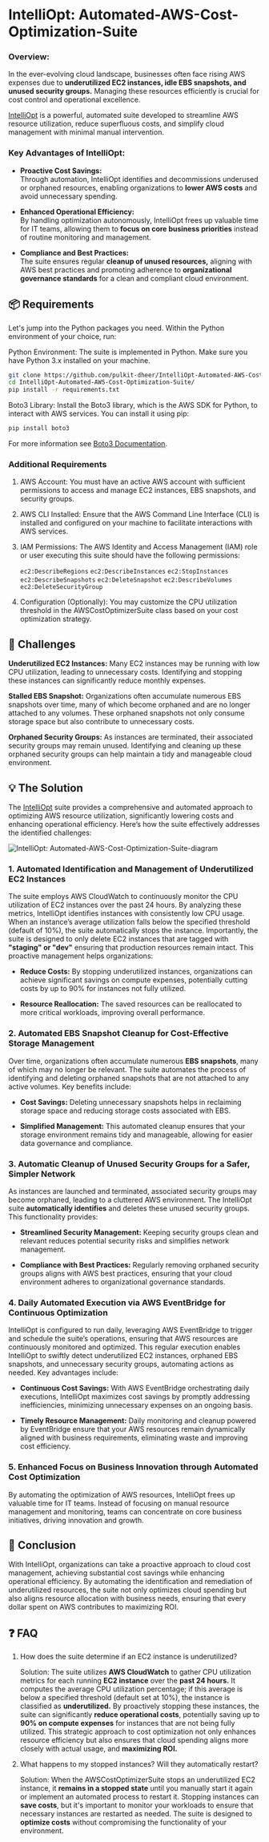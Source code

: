 # IntelliOpt: Automated-AWS-Cost-Optimization-Suite

### Overview:
In the ever-evolving cloud landscape, businesses often face rising AWS expenses due to **underutilized EC2 instances, idle EBS snapshots, and unused security groups.** Managing these resources efficiently is crucial for cost control and operational excellence.

[IntelliOpt](https://github.com/pulkit-dheer/IntelliOpt-Automated-AWS-Cost-Optimization-Suite.git) is a powerful, automated suite developed to streamline AWS resource utilization, reduce superfluous costs, and simplify cloud management with minimal manual intervention.

### Key Advantages of IntelliOpt:

- **Proactive Cost Savings:**  
   Through automation, IntelliOpt identifies and decommissions underused or orphaned resources, enabling organizations to **lower AWS costs** and avoid unnecessary spending.

- **Enhanced Operational Efficiency:**  
   By handling optimization autonomously, IntelliOpt frees up valuable time for IT teams, allowing them to **focus on core business priorities** instead of routine monitoring and management.

- **Compliance and Best Practices:**  
   The suite ensures regular **cleanup of unused resources,** aligning with AWS best practices and promoting adherence to **organizational governance standards** for a clean and compliant cloud environment.


## 📦 Requirements

Let's jump into the Python packages you need. Within the Python environment of your choice, run:

Python Environment: The suite is implemented in Python. Make sure you have Python 3.x installed on your machine.


```bash
git clone https://github.com/pulkit-dheer/IntelliOpt-Automated-AWS-Cost-Optimization-Suite.git
cd IntelliOpt-Automated-AWS-Cost-Optimization-Suite/
pip install -r requirements.txt
```

Boto3 Library: Install the Boto3 library, which is the AWS SDK for Python, to interact with AWS services. You can install it using pip:

```bash
pip install boto3
```
For more information see [Boto3 Documentation](https://boto3.amazonaws.com/v1/documentation/api/latest/index.html).

### Additional Requirements

1. AWS Account: You must have an active AWS account with sufficient permissions to access and manage EC2 instances, EBS snapshots, and security groups.

2. AWS CLI Installed: Ensure that the AWS Command Line Interface (CLI) is installed and configured on your machine to facilitate interactions with AWS services.

3. IAM Permissions: The AWS Identity and Access Management (IAM) role or user executing this suite should have the following permissions:

    `ec2:DescribeRegions` 
    `ec2:DescribeInstances`
    `ec2:StopInstances`
    `ec2:DescribeSnapshots`
    `ec2:DeleteSnapshot`
    `ec2:DescribeVolumes`
    `ec2:DeleteSecurityGroup`


4. Configuration (Optionally): You may customize the CPU utilization threshold in the AWSCostOptimizerSuite class based on your cost optimization strategy. 





## 🎯 Challenges
**Underutilized EC2 Instances:** Many EC2 instances may be running with low CPU utilization, leading to unnecessary costs. Identifying and stopping these instances can significantly reduce monthly expenses.

**Stalled EBS Snapshot:** Organizations often accumulate numerous EBS snapshots over time, many of which become orphaned and are no longer attached to any volumes. These orphaned snapshots not only consume storage space but also contribute to unnecessary costs.

**Orphaned Security Groups:** As instances are terminated, their associated security groups may remain unused. Identifying and cleaning up these orphaned security groups can help maintain a tidy and manageable cloud environment.


## 💡 The Solution

The [IntelliOpt](https://github.com/pulkit-dheer/IntelliOpt-Automated-AWS-Cost-Optimization-Suite.git) suite provides a comprehensive and automated approach to optimizing AWS resource utilization, significantly lowering costs and enhancing operational efficiency. Here’s how the suite effectively addresses the identified challenges:



![IntelliOpt: Automated-AWS-Cost-Optimization-Suite-diagram](https://github.com/pulkit-dheer/IntelliOpt-Automated-AWS-Cost-Optimization-Suite/blob/main/_assets/Aws_cost_optimization_suite_diagram.png)


### 1. Automated Identification and Management of Underutilized EC2 Instances

The suite employs AWS CloudWatch to continuously monitor the CPU utilization of EC2 instances over the past 24 hours. By analyzing these metrics, IntelliOpt identifies instances with consistently low CPU usage. When an instance’s average utilization falls below the specified threshold (default of 10%), the suite automatically stops the instance. Importantly, the suite is designed to only delete EC2 instances that are tagged with **"staging" or "dev"** ensuring that production resources remain intact. This proactive management helps organizations:

- **Reduce Costs:** By stopping underutilized instances, organizations can achieve significant savings on compute expenses, potentially cutting costs by up to 90% for instances not fully utilized.

- **Resource Reallocation:** The saved resources can be reallocated to more critical workloads, improving overall performance.

### 2. Automated EBS Snapshot Cleanup for Cost-Effective Storage Management

Over time, organizations often accumulate numerous **EBS snapshots**, many of which may no longer be relevant. The suite automates the process of identifying and deleting orphaned snapshots that are not attached to any active volumes. Key benefits include:

- **Cost Savings:** Deleting unnecessary snapshots helps in reclaiming storage space and reducing storage costs associated with EBS.

- **Simplified Management:** This automated cleanup ensures that your storage environment remains tidy and manageable, allowing for easier data governance and compliance.

### 3. Automatic Cleanup of Unused Security Groups for a Safer, Simpler Network

As instances are launched and terminated, associated security groups may become orphaned, leading to a cluttered AWS environment. The IntelliOpt suite **automatically identifies** and deletes these unused security groups. This functionality provides:

- **Streamlined Security Management:** Keeping security groups clean and relevant reduces potential security risks and simplifies network management.

- **Compliance with Best Practices:** Regularly removing orphaned security groups aligns with AWS best practices, ensuring that your cloud environment adheres to organizational governance standards.


### 4. Daily Automated Execution via AWS EventBridge for Continuous Optimization
IntelliOpt is configured to run daily, leveraging AWS EventBridge to trigger and schedule the suite’s operations, ensuring that AWS resources are continuously monitored and optimized. This regular execution enables IntelliOpt to swiftly detect underutilized EC2 instances, orphaned EBS snapshots, and unnecessary security groups, automating actions as needed. Key advantages include:

- **Continuous Cost Savings:** With AWS EventBridge orchestrating daily executions, IntelliOpt maximizes cost savings by promptly addressing inefficiencies, minimizing unnecessary expenses on an ongoing basis.

- **Timely Resource Management:** Daily monitoring and cleanup powered by EventBridge ensure that your AWS resources remain dynamically aligned with business requirements, eliminating waste and improving cost efficiency.


### 5. Enhanced Focus on Business Innovation through Automated Cost Optimization

By automating the optimization of AWS resources, IntelliOpt frees up valuable time for IT teams. Instead of focusing on manual resource management and monitoring, teams can concentrate on core business initiatives, driving innovation and growth.



## 🏁 Conclusion
With IntelliOpt, organizations can take a proactive approach to cloud cost management, achieving substantial cost savings while enhancing operational efficiency. By automating the identification and remediation of underutilized resources, the suite not only optimizes cloud spending but also aligns resource allocation with business needs, ensuring that every dollar spent on AWS contributes to maximizing ROI.







## ❓ FAQ
1. How does the suite determine if an EC2 instance is underutilized?

    Solution: The suite utilizes **AWS CloudWatch** to gather CPU utilization metrics for each running **EC2 instance** over the **past 24 hours.** It computes the average CPU utilization percentage; if this average is below a specified threshold (default set at 10%), the instance is classified as **underutilized.** By proactively stopping these instances, the suite can significantly **reduce operational costs**, potentially saving up to **90% on compute expenses** for instances that are not being fully utilized. This strategic approach to cost optimization not only enhances resource efficiency but also ensures that cloud spending aligns more closely with actual usage, and **maximizing ROI.**

2. What happens to my stopped instances? Will they automatically restart?

    Solution: When the AWSCostOptimizerSuite stops an underutilized EC2 instance, it **remains in a stopped state** until you manually start it again or implement an automated process to restart it. Stopping instances can **save costs**, but it's important to monitor your workloads to ensure that necessary instances are restarted as needed. The suite is designed to **optimize costs** without compromising the functionality of your environment.

